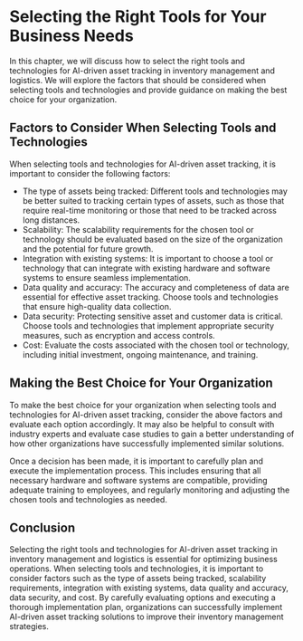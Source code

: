 Selecting the Right Tools for Your Business Needs
=================================================================================================================

In this chapter, we will discuss how to select the right tools and technologies for AI-driven asset tracking in inventory management and logistics. We will explore the factors that should be considered when selecting tools and technologies and provide guidance on making the best choice for your organization.

Factors to Consider When Selecting Tools and Technologies
---------------------------------------------------------

When selecting tools and technologies for AI-driven asset tracking, it is important to consider the following factors:

* The type of assets being tracked: Different tools and technologies may be better suited to tracking certain types of assets, such as those that require real-time monitoring or those that need to be tracked across long distances.
* Scalability: The scalability requirements for the chosen tool or technology should be evaluated based on the size of the organization and the potential for future growth.
* Integration with existing systems: It is important to choose a tool or technology that can integrate with existing hardware and software systems to ensure seamless implementation.
* Data quality and accuracy: The accuracy and completeness of data are essential for effective asset tracking. Choose tools and technologies that ensure high-quality data collection.
* Data security: Protecting sensitive asset and customer data is critical. Choose tools and technologies that implement appropriate security measures, such as encryption and access controls.
* Cost: Evaluate the costs associated with the chosen tool or technology, including initial investment, ongoing maintenance, and training.

Making the Best Choice for Your Organization
--------------------------------------------

To make the best choice for your organization when selecting tools and technologies for AI-driven asset tracking, consider the above factors and evaluate each option accordingly. It may also be helpful to consult with industry experts and evaluate case studies to gain a better understanding of how other organizations have successfully implemented similar solutions.

Once a decision has been made, it is important to carefully plan and execute the implementation process. This includes ensuring that all necessary hardware and software systems are compatible, providing adequate training to employees, and regularly monitoring and adjusting the chosen tools and technologies as needed.

Conclusion
----------

Selecting the right tools and technologies for AI-driven asset tracking in inventory management and logistics is essential for optimizing business operations. When selecting tools and technologies, it is important to consider factors such as the type of assets being tracked, scalability requirements, integration with existing systems, data quality and accuracy, data security, and cost. By carefully evaluating options and executing a thorough implementation plan, organizations can successfully implement AI-driven asset tracking solutions to improve their inventory management strategies.
